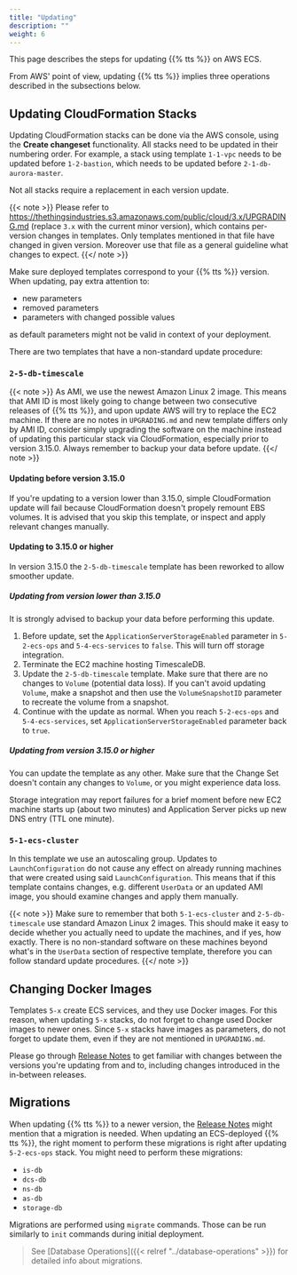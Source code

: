 ```yaml
---
title: "Updating"
description: ""
weight: 6
---
```


This page describes the steps for updating {{% tts %}} on AWS ECS.

<!--more-->

From AWS' point of view, updating {{% tts %}} implies three operations described in the subsections below.

## Updating CloudFormation Stacks

Updating CloudFormation stacks can be done via the AWS console, using the **Create changeset** functionality. All stacks need to be updated in their numbering order. For example, a stack using template `1-1-vpc` needs to be updated before `1-2-bastion`, which needs to be updated before `2-1-db-aurora-master`.

Not all stacks require a replacement in each version update.

{{< note >}} Please refer to https://thethingsindustries.s3.amazonaws.com/public/cloud/3.x/UPGRADING.md (replace `3.x` with the current minor version), which contains per-version changes in templates. Only templates mentioned in that file have changed in given version. Moreover use that file as a general guideline what changes to expect. {{</ note >}}

Make sure deployed templates correspond to your {{% tts %}} version. When updating, pay extra attention to:
- new parameters
- removed parameters
- parameters with changed possible values

as default parameters might not be valid in context of your deployment.

There are two templates that have a non-standard update procedure:

### `2-5-db-timescale`

{{< note >}} As AMI, we use the newest Amazon Linux 2 image. This means that AMI ID is most likely going to change between two consecutive releases of {{% tts %}}, and upon update AWS will try to replace the EC2 machine. If there are no notes in `UPGRADING.md` and new template differs only by AMI ID, consider simply upgrading the software on the machine instead of updating this particular stack via CloudFormation, especially prior to version 3.15.0. Always remember to backup your data before update. {{</ note >}}

#### Updating before version 3.15.0

If you're updating to a version lower than 3.15.0, simple CloudFormation update will fail because CloudFormation doesn't propely remount EBS volumes. It is advised that you skip this template, or inspect and apply relevant changes manually.

#### Updating to 3.15.0 or higher

In version 3.15.0 the `2-5-db-timescale` template has been reworked to allow smoother update.

##### Updating from version lower than 3.15.0

It is strongly advised to backup your data before performing this update.

1. Before update, set the `ApplicationServerStorageEnabled` parameter in `5-2-ecs-ops` and `5-4-ecs-services` to `false`. This will turn off storage integration.
2. Terminate the EC2 machine hosting TimescaleDB.
3. Update the `2-5-db-timescale` template. Make sure that there are no changes to `Volume` (potential data loss). If you can't avoid updating `Volume`, make a snapshot and then use the `VolumeSnapshotID` parameter to recreate the volume from a snapshot.
4. Continue with the update as normal. When you reach `5-2-ecs-ops` and `5-4-ecs-services`, set `ApplicationServerStorageEnabled` parameter back to `true`.

##### Updating from version 3.15.0 or higher

You can update the template as any other. Make sure that the Change Set doesn't contain any changes to `Volume`, or you might experience data loss.

Storage integration may report failures for a brief moment before new EC2 machine starts up (about two minutes) and Application Server picks up new DNS entry (TTL one minute).

### `5-1-ecs-cluster`

In this template we use an autoscaling group. Updates to `LaunchConfiguration` do not cause any effect on already running machines that were created using said `LaunchConfiguration`. This means that if this template contains changes, e.g. different `UserData` or an updated AMI image, you should examine changes and apply them manually.

{{< note >}} Make sure to remember that both `5-1-ecs-cluster` and `2-5-db-timescale` use standard Amazon Linux 2 images. This should make it easy to decide whether you actually need to update the machines, and if yes, how exactly. There is no non-standard software on these machines beyond what's in the `UserData` section of respective template, therefore you can follow standard update procedures. {{</ note >}}

## Changing Docker Images

Templates `5-x` create ECS services, and they use Docker images. For this reason, when updating `5-x` stacks, do not forget to change used Docker images to newer ones. Since `5-x` stacks have images as parameters, do not forget to update them, even if they are not mentioned in `UPGRADING.md`.

Please go through [Release Notes](https://www.thethingsindustries.com/docs/whats-new/) to get familiar with changes between the versions you're updating from and to, including changes introduced in the in-between releases.

## Migrations

When updating {{% tts %}} to a newer version, the [Release Notes](https://www.thethingsindustries.com/docs/whats-new/) might mention that a migration is needed. When updating an ECS-deployed {{% tts %}}, the right moment to perform these migrations is right after updating `5-2-ecs-ops` stack. You might need to perform these migrations:
- `is-db`
- `dcs-db`
- `ns-db`
- `as-db`
- `storage-db`

Migrations are performed using `migrate` commands. Those can be run similarly to `init` commands during initial deployment. 

> See [Database Operations]({{< relref "../database-operations" >}}) for detailed info about migrations.
